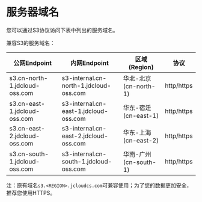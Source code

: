 # 服务器域名

您可以通过S3协议访问下表中列出的服务域名。

兼容S3的服务域名：

|公网Endpoint|内网Endpoint|区域(Region)|协议|
|-|-|-|-|
|s3.cn-north-1.jdcloud-oss.com|s3-internal.cn-north-1.jdcloud-oss.com|华北-北京(cn-north-1)|http/https|
|s3.cn-east-1.jdcloud-oss.com|s3-internal.cn-east-1.jdcloud-oss.com|华东-宿迁(cn-east-1)|http/https|
|s3.cn-east-2.jdcloud-oss.com|s3-internal.cn-east-2.jdcloud-oss.com|华东-上海(cn-east-2)|http/https|
|s3.cn-south-1.jdcloud-oss.com|s3-internal.cn-south-1.jdcloud-oss.com|华南-广州(cn-south-1)|http/https|

注：原有域名`s3.<REGION>.jcloudcs.com`可兼容使用；为了您的数据更加安全，推荐您使用HTTPS。

